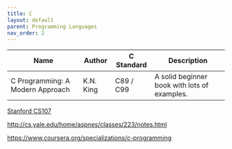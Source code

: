```yaml
---
title: C
layout: default
parent: Programming Languages
nav_order: 2
---
```


| Name                             | Author    | C Standard | Description                                  |
| -------------------------------- | --------- | ---------- | -------------------------------------------- |
| C Programming: A Modern Approach | K.N. King | C89 / C99  | A solid beginner book with lots of examples. |

[Stanford CS107](https://see.stanford.edu/course/cs107)

http://cs.yale.edu/home/aspnes/classes/223/notes.html

https://www.coursera.org/specializations/c-programming